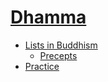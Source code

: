 # [Dhamma](https://sukhavaho.github.io/decoder)

- [Lists in Buddhism](https://sukhavaho.github.io/dhamma/lists)
    - [Precepts](https://sukhavaho.github.io/dhamma/precepts)
- [Practice](https://sukhavaho.github.io/practice)

